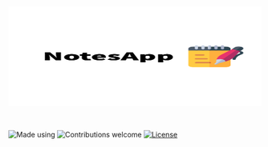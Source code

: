 <p align="center"><img  height="200px" width=100% src="NotesAppBanner.png"></p>
&nbsp;&nbsp;&nbsp;&nbsp;&nbsp;&nbsp;&nbsp;&nbsp;&nbsp;&nbsp;&nbsp;&nbsp;&nbsp;&nbsp;&nbsp;&nbsp;&nbsp;&nbsp;&nbsp;

![Made using](https://img.shields.io/badge/PHP-777BB4?style=for-the-badge&logo=php&logoColor=white)
![Contributions welcome](https://img.shields.io/badge/contributions-welcome-orange.svg)
[![License](https://img.shields.io/badge/license-MIT-blue.svg)](https://opensource.org/licenses/MITs)
